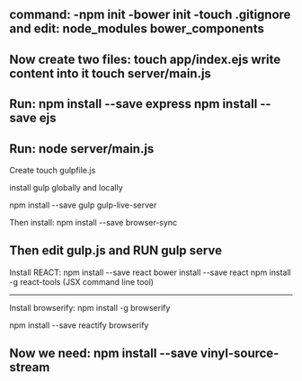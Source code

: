 command:
-npm init
-bower init
-touch .gitignore and edit: 
node_modules
bower_components
------------------------

Now create two files:
touch app/index.ejs write content into it
touch server/main.js
-------------------------

Run:
npm install --save express
npm install --save ejs
---------------------------

Run:
node server/main.js
---------------------------

Create touch gulpfile.js

install gulp globally and locally

npm install --save gulp gulp-live-server

Then install: npm install --save browser-sync

Then edit gulp.js and RUN gulp serve
---------------------------
Install REACT:
npm install --save react
bower install --save react
npm install -g react-tools  (JSX command line tool)

---------------------------
Install browserify: <needed to convert the jsx into js so that browser can understand>
npm install -g browserify

<Now we need to install reactify and browserify locally>
<take a backend app and visible into frontend>
npm install --save reactify browserify

Now we need:
npm install --save vinyl-source-stream
---------------------------

